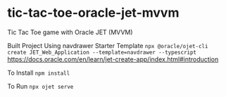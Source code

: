# tic-tac-toe-oracle-jet-mvvm
Tic Tac Toe game with Oracle JET (MVVM)

Built Project Using navdrawer Starter Template
`npx @oracle/ojet-cli create JET_Web_Application --template=navdrawer --typescript`
https://docs.oracle.com/en/learn/jet-create-app/index.html#introduction

To Install
`npm install`

To Run
`npx ojet serve`
